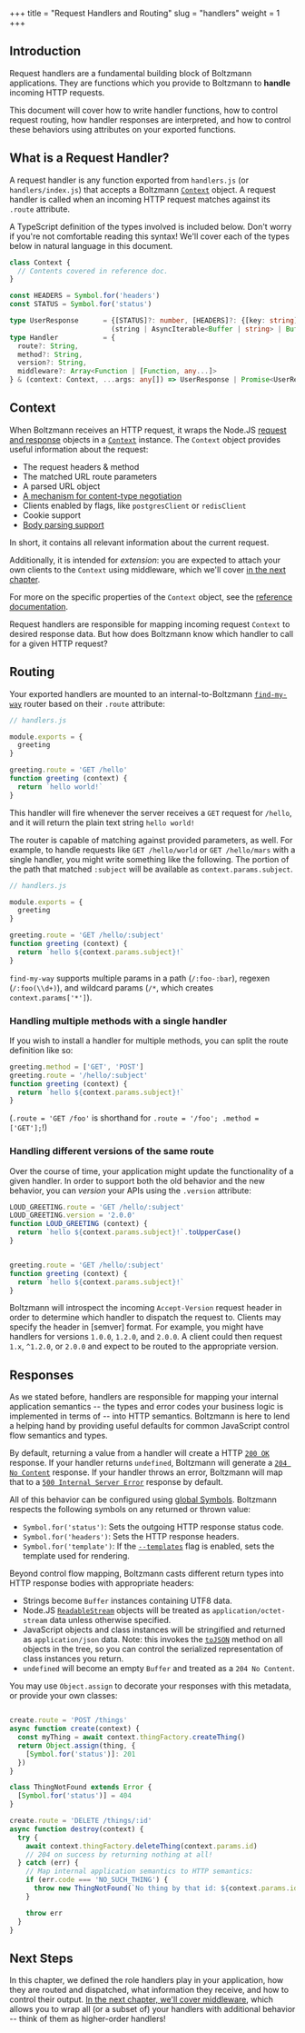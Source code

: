 +++
title = "Request Handlers and Routing"
slug = "handlers"
weight = 1
+++

## Introduction

Request handlers are a fundamental building block of Boltzmann applications.
They are functions which you provide to Boltzmann to **handle** incoming HTTP
requests.

<!-- more -->

This document will cover how to write handler functions, how to control request
routing, how handler responses are interpreted, and how to control these
behaviors using attributes on your exported functions.

## What is a Request Handler?

A request handler is any function exported from `handlers.js` (or
`handlers/index.js`) that accepts a Boltzmann [`Context`] object. A request
handler is called when an incoming HTTP request matches against its `.route`
attribute.

A TypeScript definition of the types involved is included below. Don't worry if
you're not comfortable reading this syntax! We'll cover each of the types below
in natural language in this document.

```typescript
class Context {
  // Contents covered in reference doc.
}

const HEADERS = Symbol.for('headers')
const STATUS = Symbol.for('status')

type UserResponse      = {[STATUS]?: number, [HEADERS]?: {[key: string]: string}} & 
                         (string | AsyncIterable<Buffer | string> | Buffer | Object);
type Handler           = {
  route?: String,
  method?: String,
  version?: String,
  middleware?: Array<Function | [Function, any...]>
} & (context: Context, ...args: any[]) => UserResponse | Promise<UserResponse>;
```

## Context

When Boltzmann receives an HTTP request, it wraps the Node.JS [request and response]
objects in a [`Context`] instance. The `Context` object provides useful information about
the request:

- The request headers & method
- The matched URL route parameters
- A parsed URL object
- [A mechanism for content-type negotiation]
- Clients enabled by flags, like `postgresClient` or `redisClient`
- Cookie support
- [Body parsing support]

In short, it contains all relevant information about the current request.

Additionally, it is intended for _extension_: you are expected to attach your own
clients to the `Context` using middleware, which we'll cover [in the next chapter].

For more on the specific properties of the `Context` object, see the [reference
documentation].

Request handlers are responsible for mapping incoming request `Context` to desired
response data. But how does Boltzmann know which handler to call for a given HTTP
request?

## Routing

Your exported handlers are mounted to an internal-to-Boltzmann [`find-my-way`]
router based on their `.route` attribute:

```javascript
// handlers.js

module.exports = {
  greeting
}

greeting.route = 'GET /hello'
function greeting (context) {
  return `hello world!`
}
```

This handler will fire whenever the server receives a `GET` request for `/hello`, and
it will return the plain text string `hello world!`

The router is capable of matching against provided parameters, as well. For
example, to handle requests like `GET /hello/world` or `GET /hello/mars` with a
single handler, you might write something like the following. The portion of
the path that matched `:subject` will be available as `context.params.subject`.

```javascript
// handlers.js

module.exports = {
  greeting
}

greeting.route = 'GET /hello/:subject'
function greeting (context) {
  return `hello ${context.params.subject}!`
}
```

`find-my-way` supports multiple params in a path (`/:foo-:bar`), regexen
(`/:foo(\\d+)`), and wildcard params (`/*`, which creates `context.params['*']`).

### Handling multiple methods with a single handler

If you wish to install a handler for multiple methods, you can split the route
definition like so:

```javascript
greeting.method = ['GET', 'POST']
greeting.route = '/hello/:subject'
function greeting (context) {
  return `hello ${context.params.subject}!`
}
```

(`.route = 'GET /foo'` is shorthand for `.route = '/foo'; .method = ['GET'];`!)

### Handling different versions of the same route

Over the course of time, your application might update the functionality of a given
handler. In order to support both the old behavior and the new behavior, you can
_version_ your APIs using the `.version` attribute:

```javascript
LOUD_GREETING.route = 'GET /hello/:subject'
LOUD_GREETING.version = '2.0.0'
function LOUD_GREETING (context) {
  return `hello ${context.params.subject}!`.toUpperCase()
}


greeting.route = 'GET /hello/:subject'
function greeting (context) {
  return `hello ${context.params.subject}!`
}
```

Boltzmann will introspect the incoming `Accept-Version` request header in order to
determine which handler to dispatch the request to. Clients may specify the header in
[semver] format. For example, you might have handlers for versions `1.0.0`, `1.2.0`, and
`2.0.0`. A client could then request `1.x`, `^1.2.0`, or `2.0.0` and expect to be routed
to the appropriate version.

## Responses

As we stated before, handlers are responsible for mapping your internal application semantics --
the types and error codes your business logic is implemented in terms of -- into HTTP semantics.
Boltzmann is here to lend a helping hand by providing useful defaults for common JavaScript
control flow semantics and types.

By default, returning a value from a handler will create a HTTP [`200 OK`]
response. If your handler returns `undefined`, Boltzmann will generate a [`204
No Content`] response. If your handler throws an error, Boltzmann will map that
to a [`500 Internal Server Error`] response by default.

All of this behavior can be configured using [global Symbols]. Boltzmann respects the following
symbols on any returned or thrown value:

- `Symbol.for('status')`: Sets the outgoing HTTP response status code.
- `Symbol.for('headers')`: Sets the HTTP response headers.
- `Symbol.for('template')`: If the [`--templates`] flag is enabled, sets the template used for rendering.

Beyond control flow mapping, Boltzmann casts different return types into HTTP
response bodies with appropriate headers:

- Strings become `Buffer` instances containing UTF8 data.
- Node.JS [`ReadableStream`] objects will be treated as `application/octet-stream` data unless
  otherwise specified.
- JavaScript objects and class instances will be stringified and returned as `application/json` data.
  Note: this invokes the [`toJSON`] method on all objects in the tree, so you can control the serialized
  representation of class instances you return.
- `undefined` will become an empty `Buffer` and treated as a `204 No Content`.

You may use `Object.assign` to decorate your responses with this metadata, or provide your own classes:

```javascript

create.route = 'POST /things'
async function create(context) {
  const myThing = await context.thingFactory.createThing()
  return Object.assign(thing, {
    [Symbol.for('status')]: 201
  })
}

class ThingNotFound extends Error {
  [Symbol.for('status')] = 404
}

create.route = 'DELETE /things/:id'
async function destroy(context) {
  try {
    await context.thingFactory.deleteThing(context.params.id)
    // 204 on success by returning nothing at all!
  } catch (err) {
    // Map internal application semantics to HTTP semantics:
    if (err.code === 'NO_SUCH_THING') {
      throw new ThingNotFound(`No thing by that id: ${context.params.id}`) 
    }

    throw err
  }
}
```

## Next Steps

In this chapter, we defined the role handlers play in your application, how they are
routed and dispatched, what information they receive, and how to control their output.
[In the next chapter, we'll cover middleware], which allows you to wrap all (or a subset of)
your handlers with additional behavior -- think of them as higher-order handlers!

[request and response]: https://nodejs.org/api/http.html#http_event_request
[reference documentation]: @/reference/_index.md
[`Context`]: @/reference/context.md
[`200 OK`]: https://httpstatuses.com/200
[`204 No Content`]: https://httpstatuses.com/204
[`500 Internal Server Error`]: https://httpstatuses.com/500
[`--templates`]: @/reference/cli.md
[`ReadableStream`]: https://nodejs.org/api/stream.html#stream_class_stream_readable
[A mechanism for content-type negotiation]: https://www.npmjs.com/package/accepts
[global Symbols]: https://developer.mozilla.org/en-US/docs/Web/JavaScript/Reference/Global_Objects/Symbol/for
[`find-my-way`]: https://github.com/delvedor/find-my-way
[`toJSON`]: https://developer.mozilla.org/en-US/docs/Web/JavaScript/Reference/Global_Objects/JSON/stringify#Description
[body parsing support]: @/concepts/04-accepting-input.md
[in the next chapter]: @/concepts/02-middleware.md
[In the next chapter, we'll cover middleware]: @/concepts/02-middleware.md
